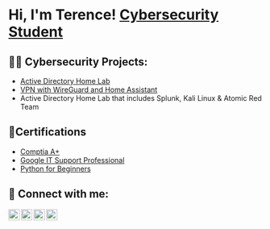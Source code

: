 <h1>Hi, I'm Terence! <a href="https://www.linkedin.com/in/terencebrown70128/">Cybersecurity Student</a>

<h2>👨‍💻 Cybersecurity Projects:</h2>

- [Active Directory Home Lab](https://github.com/tbrown70128/ActiveDirectoryLab)
- [VPN with WireGuard and Home Assistant](https://github.com/tbrown70128/wiregaurdvpn/tree/main)
- Active Directory Home Lab that includes Splunk, Kali Linux & Atomic Red Team

<h2> 📃Certifications</h2>

- [Comptia A+](https://www.credly.com/badges/e5474815-19bc-495a-9b8e-7310cacc3782/public_url)
- [Google IT Support Professional](https://www.credly.com/badges/59a9466d-7141-44b2-8950-5f9a80e68a66)
- [Python for Beginners](https://www.sololearn.com/certificates/CT-LZMOSUJ5)


<h2> 🤳 Connect with me:</h2>

[<img align="left" alt="JoshMadakor | YouTube" width="22px" src="https://cdn.jsdelivr.net/npm/simple-icons@v3/icons/youtube.svg" />][youtube]
[<img align="left" alt="JoshMadakor | Twitter" width="22px" src="https://cdn.jsdelivr.net/npm/simple-icons@v3/icons/twitter.svg" />][twitter]
[<img align="left" alt="JoshMadakor | LinkedIn" width="22px" src="https://cdn.jsdelivr.net/npm/simple-icons@v3/icons/linkedin.svg" />][linkedin]
[<img align="left" alt="JoshMadakor | Instagram" width="22px" src="https://cdn.jsdelivr.net/npm/simple-icons@v3/icons/instagram.svg" />][instagram]

[twitter]: https://twitter.com/
[youtube]: https://www.youtube.com/
[instagram]: https://www.instagram.com/
[linkedin]: https://www.linkedin.com/in/terencebrown70128

<!--
**joshmadakor1/joshmadakor1** is a ✨ _special_ ✨ repository because its `README.md` (this file) appears on your GitHub profile.

Here are some ideas to get you started:

- 🔭 I’m currently working on ...
- 🌱 I’m currently learning ...
- 👯 I’m looking to collaborate on ...
- 🤔 I’m looking for help with ...
- 💬 Ask me about ...
- 📫 How to reach me: ...
- 😄 Pronouns: ...
- ⚡ Fun fact: ...
-->
